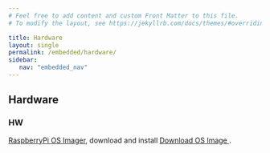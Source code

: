 ```yaml
---
# Feel free to add content and custom Front Matter to this file.
# To modify the layout, see https://jekyllrb.com/docs/themes/#overriding-theme-defaults

title: Hardware 
layout: single
permalink: /embedded/hardware/
sidebar:
   nav: "embedded_nav"
---
```


## Hardware
### HW
[RaspberryPi OS Imager](https://www.raspberrypi.org/blog/raspberry-pi-imager-imaging-utility/), download and install
[Download OS Image ](https://www.raspberrypi.org/software/operating-systems/#raspberry-pi-os-32-bit).

